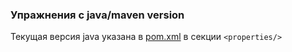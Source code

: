 ### Упражнения с java/maven version

Текущая версия java указана в [pom.xml](./pom.xml) в секции `<properties/>`

